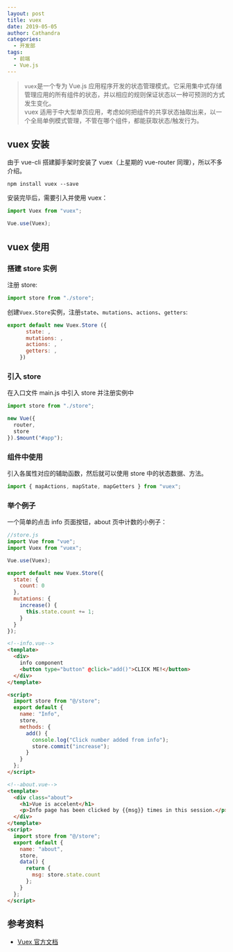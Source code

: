 ```yaml
---
layout: post
title: vuex
date: 2019-05-05
author: Cathandra
categories:
  - 开发部
tags:
  - 前端
  - Vue.js
---
```


> `vuex`是一个专为 Vue.js 应用程序开发的状态管理模式。它采用集中式存储管理应用的所有组件的状态，并以相应的规则保证状态以一种可预测的方式发生变化。  
> vuex 适用于中大型单页应用，考虑如何把组件的共享状态抽取出来，以一个全局单例模式管理，不管在哪个组件，都能获取状态/触发行为。

## vuex 安装

由于 vue-cli 搭建脚手架时安装了 vuex（上星期的 vue-router 同理），所以不多介绍。

```node
npm install vuex --save
```

安装完毕后，需要引入并使用 vuex：

```js
import Vuex from "vuex";

Vue.use(Vuex);
```

## vuex 使用

### 搭建 store 实例

注册 store:

```js
import store from "./store";
```

创建`Vuex.Store`实例，注册`state`、`mutations`、`actions`、`getters`:

```js
export default new Vuex.Store ({
      state: ,
      mutations: ,
      actions: ,
      getters: ,
    })
```

### 引入 store

在入口文件 main.js 中引入 store 并注册实例中

```js
import store from "./store";

new Vue({
  router,
  store
}).$mount("#app");
```

### 组件中使用

引入各属性对应的辅助函数，然后就可以使用 store 中的状态数据、方法。

```js
import { mapActions, mapState, mapGetters } from "vuex";
```

### 举个例子

一个简单的点击 info 页面按钮，about 页中计数的小例子：

```js
//store.js
import Vue from "vue";
import Vuex from "vuex";

Vue.use(Vuex);

export default new Vuex.Store({
  state: {
    count: 0
  },
  mutations: {
    increase() {
      this.state.count += 1;
    }
  }
});
```

```html
<!--info.vue-->
<template>
  <div>
    info component
    <button type="button" @click="add()">CLICK ME!</button>
  </div>
</template>

<script>
  import store from "@/store";
  export default {
    name: "Info",
    store,
    methods: {
      add() {
        console.log("Click number added from info");
        store.commit("increase");
      }
    }
  };
</script>
```

```html
<!--about.vue-->
<template>
  <div class="about">
    <h1>Vue is accelent</h1>
    <p>Info page has been clicked by {{msg}} times in this session.</p>
  </div>
</template>
<script>
  import store from "@/store";
  export default {
    name: "about",
    store,
    data() {
      return {
        msg: store.state.count
      };
    }
  };
</script>
```

## 参考资料

- [Vuex 官方文档](https://vuex.vuejs.org/zh/)
